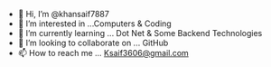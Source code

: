 - 👋 Hi, I’m @khansaif7887
- 👀 I’m interested in ...Computers & Coding
- 🌱 I’m currently learning ... Dot Net & Some Backend Technologies
- 💞️ I’m looking to collaborate on ... GitHub
- 📫 How to reach me ... Ksaif3606@gmail.com


<!---
khansaif7887/khansaif7887 is a ✨ special ✨ repository because its `README.md` (this file) appears on your GitHub profile.
You can click the Preview link to take a look at your changes.
--->
